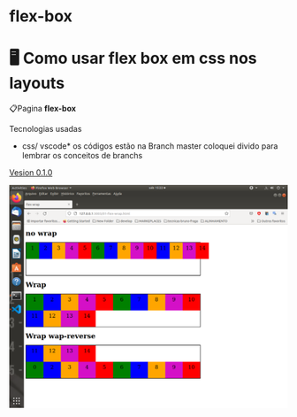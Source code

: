# flex-box


# :desktop_computer: Como usar flex box em css nos layouts

📋Pagina  **flex-box** 

Tecnologias usadas

* css/ vscode*
os códigos estão na Branch master coloquei divido para lembrar os conceitos de branchs

<u>Vesion 0.1.0</u>

<img src="https://github.com/diegobda/flex-box/blob/main/Screenshot%20from%202022-08-06%2015-22-50.png"/>





